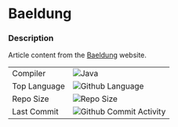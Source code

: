# Baeldung

### Description
Article content from the [Baeldung](https://www.baeldung.com) website.

|              |                                                                                                                     |
|--------------|---------------------------------------------------------------------------------------------------------------------|
| Compiler     | ![Java](https://img.shields.io/badge/JAVA%20-JDK%2011-green?style=for-the-badge)                                    |                                                                                                                                                                                                                                                                                               |
| Top Language | ![Github Language](https://img.shields.io/github/languages/top/lylio/baeldung?style=for-the-badge)                  |
| Repo Size    | ![Repo Size](https://img.shields.io/github/repo-size/lylio/baeldung?style=for-the-badge)                     |
| Last Commit  | ![Github Commit Activity](https://img.shields.io/github/last-commit/lylio/baeldung/main?style=for-the-badge) |


